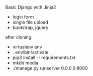 Basic Django with Jinja2
- login form
- single file upload
- bootstrap, jquery

after cloning:
- virtualenv env
- . env/bin/activate
- pip3 install -r requirements.txt
- mkdir media
- ./manage.py runserver 0.0.0.0:8000

